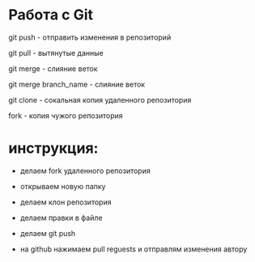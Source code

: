 # Работа с Git

git push - отправить изменения в репозиторий

git pull - вытянутые данные 

git merge - слияние веток

git merge branch_name - слияние веток

git clone - сокальная копия удаленного репозитория


fork - копия чужого репозитория



# инструкция:

* делаем fork удаленного репозитория 

* открываем новую папку 

* делаем клон репозитория 

* делаем правки в файле

* делаем git push

* на github нажимаем pull reguests и отправлям изменения автору